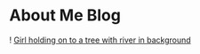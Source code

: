 # About Me Blog
! [Girl holding on to a tree with river in background](https://maggieflan18.github.io/Maggie-Flanagan/images/hikingcliffpicture.JPG)

